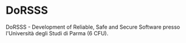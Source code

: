 # DoRSSS
DoRSSS - Development of Reliable, Safe and Secure Software presso l'Università degli Studi di Parma (6 CFU).
